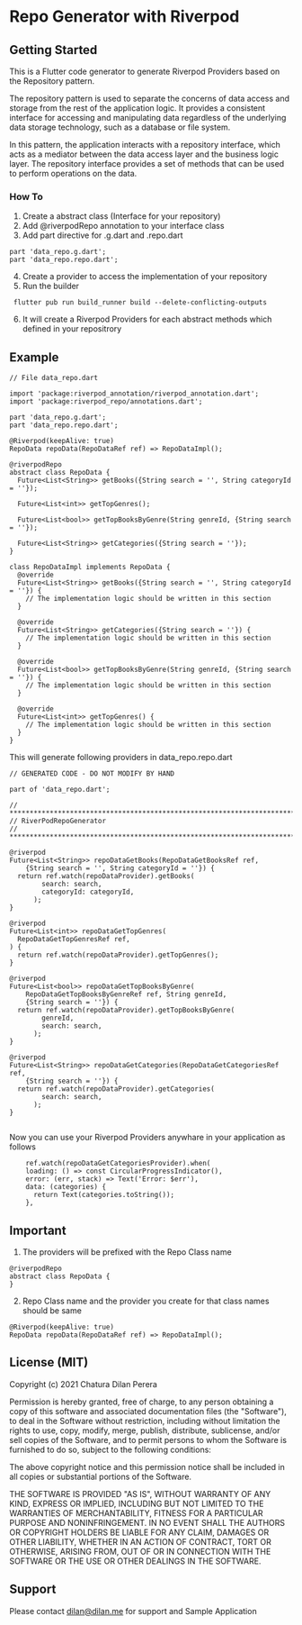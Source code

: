 # Repo Generator with Riverpod

## Getting Started

This is a Flutter code generator to generate Riverpod Providers based on the Repository pattern.

The repository pattern is used to separate the concerns of data access and storage from the rest of the application logic. It provides a consistent interface for accessing and manipulating data regardless of the underlying data storage technology, such as a database or file system.

In this pattern, the application interacts with a repository interface, which acts as a mediator between the data access layer and the business logic layer. The repository interface provides a set of methods that can be used to perform operations on the data.


### How To


1. Create a abstract class (Interface for your repository)
2. Add @riverpodRepo annotation to your interface class
3. Add part directive for .g.dart and .repo.dart

```
part 'data_repo.g.dart';
part 'data_repo.repo.dart';

```
4. Create a provider to access the implementation of your repository
5. Run the builder
```
 flutter pub run build_runner build --delete-conflicting-outputs
```
6. It will create a Riverpod Providers for each abstract methods which defined in your repositrory


## Example


```
// File data_repo.dart

import 'package:riverpod_annotation/riverpod_annotation.dart';
import 'package:riverpod_repo/annotations.dart';

part 'data_repo.g.dart';
part 'data_repo.repo.dart';

@Riverpod(keepAlive: true)
RepoData repoData(RepoDataRef ref) => RepoDataImpl();

@riverpodRepo
abstract class RepoData {
  Future<List<String>> getBooks({String search = '', String categoryId = ''});

  Future<List<int>> getTopGenres();

  Future<List<bool>> getTopBooksByGenre(String genreId, {String search = ''});

  Future<List<String>> getCategories({String search = ''});
}

class RepoDataImpl implements RepoData {
  @override
  Future<List<String>> getBooks({String search = '', String categoryId = ''}) {
    // The implementation logic should be written in this section
  }

  @override
  Future<List<String>> getCategories({String search = ''}) {
    // The implementation logic should be written in this section
  }

  @override
  Future<List<bool>> getTopBooksByGenre(String genreId, {String search = ''}) {
    // The implementation logic should be written in this section
  }

  @override
  Future<List<int>> getTopGenres() {
    // The implementation logic should be written in this section
  }
}

```

This will generate following providers
in data_repo.repo.dart

```
// GENERATED CODE - DO NOT MODIFY BY HAND

part of 'data_repo.dart';

// **************************************************************************
// RiverPodRepoGenerator
// **************************************************************************

@riverpod
Future<List<String>> repoDataGetBooks(RepoDataGetBooksRef ref,
    {String search = '', String categoryId = ''}) {
  return ref.watch(repoDataProvider).getBooks(
        search: search,
        categoryId: categoryId,
      );
}

@riverpod
Future<List<int>> repoDataGetTopGenres(
  RepoDataGetTopGenresRef ref,
) {
  return ref.watch(repoDataProvider).getTopGenres();
}

@riverpod
Future<List<bool>> repoDataGetTopBooksByGenre(
    RepoDataGetTopBooksByGenreRef ref, String genreId,
    {String search = ''}) {
  return ref.watch(repoDataProvider).getTopBooksByGenre(
        genreId,
        search: search,
      );
}

@riverpod
Future<List<String>> repoDataGetCategories(RepoDataGetCategoriesRef ref,
    {String search = ''}) {
  return ref.watch(repoDataProvider).getCategories(
        search: search,
      );
}


```

Now you can use your Riverpod Providers anywhare in your application as follows

```
    ref.watch(repoDataGetCategoriesProvider).when(
    loading: () => const CircularProgressIndicator(),
    error: (err, stack) => Text('Error: $err'),
    data: (categories) {
      return Text(categories.toString());
    },
```


## Important

1. The providers will be prefixed with the Repo Class name
```
@riverpodRepo
abstract class RepoData {
}
```
2. Repo Class name and the provider you create for that class names should be same

```
@Riverpod(keepAlive: true)
RepoData repoData(RepoDataRef ref) => RepoDataImpl();
```
  
## License (MIT)
Copyright (c) 2021 Chatura Dilan Perera

Permission is hereby granted, free of charge, to any person obtaining a copy
of this software and associated documentation files (the "Software"), to deal
in the Software without restriction, including without limitation the rights
to use, copy, modify, merge, publish, distribute, sublicense, and/or sell
copies of the Software, and to permit persons to whom the Software is
furnished to do so, subject to the following conditions:

The above copyright notice and this permission notice shall be included in all
copies or substantial portions of the Software.

THE SOFTWARE IS PROVIDED "AS IS", WITHOUT WARRANTY OF ANY KIND, EXPRESS OR
IMPLIED, INCLUDING BUT NOT LIMITED TO THE WARRANTIES OF MERCHANTABILITY,
FITNESS FOR A PARTICULAR PURPOSE AND NONINFRINGEMENT. IN NO EVENT SHALL THE
AUTHORS OR COPYRIGHT HOLDERS BE LIABLE FOR ANY CLAIM, DAMAGES OR OTHER
LIABILITY, WHETHER IN AN ACTION OF CONTRACT, TORT OR OTHERWISE, ARISING FROM,
OUT OF OR IN CONNECTION WITH THE SOFTWARE OR THE USE OR OTHER DEALINGS IN THE
SOFTWARE.

## Support
Please contact dilan@dilan.me for support and Sample Application